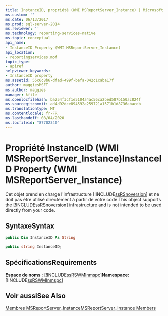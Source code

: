 ```yaml
---
title: InstanceID, propriété (WMI MSReportServer_Instance) | Microsoft Docs
ms.custom: ''
ms.date: 06/13/2017
ms.prod: sql-server-2014
ms.reviewer: ''
ms.technology: reporting-services-native
ms.topic: conceptual
api_name:
- InstanceID Property (WMI MSReportServer_Instance)
api_location:
- reportingservices.mof
topic_type:
- apiref
helpviewer_keywords:
- InstanceID property
ms.assetid: 55c6c8b6-dfad-499f-befa-042c1caba17f
author: maggiesMSFT
ms.author: maggies
manager: kfile
ms.openlocfilehash: ba254f3cf1e5104a4ac56ca2bed587b150ac824f
ms.sourcegitcommit: ad4d92dce894592a259721a1571b1d8736abacdb
ms.translationtype: MT
ms.contentlocale: fr-FR
ms.lasthandoff: 08/04/2020
ms.locfileid: "87702340"
---
```

# <a name="instanceid-property-wmi-msreportserver_instance"></a><span data-ttu-id="27834-102">Propriété InstanceID (WMI MSReportServer_Instance)</span><span class="sxs-lookup"><span data-stu-id="27834-102">InstanceID Property (WMI MSReportServer_Instance)</span></span>
  <span data-ttu-id="27834-103">Cet objet prend en charge l'infrastructure [!INCLUDE[ssRSnoversion](../../includes/ssrsnoversion-md.md)] et ne doit pas être utilisé directement à partir de votre code.</span><span class="sxs-lookup"><span data-stu-id="27834-103">This object supports the [!INCLUDE[ssRSnoversion](../../includes/ssrsnoversion-md.md)] infrastructure and is not intended to be used directly from your code.</span></span>  
  
## <a name="syntax"></a><span data-ttu-id="27834-104">Syntaxe</span><span class="sxs-lookup"><span data-stu-id="27834-104">Syntax</span></span>  
  
```vb  
public Dim InstanceID As String  
```  
  
```csharp  
public string InstanceID;  
```  
  
## <a name="requirements"></a><span data-ttu-id="27834-105">Spécifications</span><span class="sxs-lookup"><span data-stu-id="27834-105">Requirements</span></span>  
 <span data-ttu-id="27834-106">**Espace de noms :** [!INCLUDE[ssRSWMInmspc](../../includes/ssrswminmspc-md.md)]</span><span class="sxs-lookup"><span data-stu-id="27834-106">**Namespace:** [!INCLUDE[ssRSWMInmspc](../../includes/ssrswminmspc-md.md)]</span></span>  
  
## <a name="see-also"></a><span data-ttu-id="27834-107">Voir aussi</span><span class="sxs-lookup"><span data-stu-id="27834-107">See Also</span></span>  
 [<span data-ttu-id="27834-108">Membres MSReportServer_Instance</span><span class="sxs-lookup"><span data-stu-id="27834-108">MSReportServer_Instance Members</span></span>](msreportserver-instance-members.md)  
  
  
